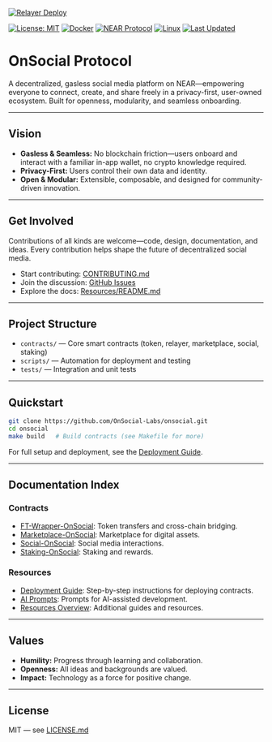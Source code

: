 <!-- [![Build Status](https://github.com/OnSocial-Labs/onsocial-protocol/actions/workflows/ci.yml/badge.svg)](https://github.com/OnSocial-Labs/onsocial-protocol/actions) -->
[![Relayer Deploy](https://github.com/OnSocial-Labs/onsocial-protocol/actions/workflows/deploy-relayer.yml/badge.svg)](https://github.com/OnSocial-Labs/onsocial-protocol/actions/workflows/deploy-relayer.yml)
<!-- [![JS Build Status](https://github.com/OnSocial-Labs/onsocial-protocol/actions/workflows/js-ci.yml/badge.svg)](https://github.com/OnSocial-Labs/onsocial-protocol/actions/workflows/js-ci.yml) -->
[![License: MIT](https://img.shields.io/badge/License-MIT-yellow.svg)](LICENSE.md)
[![Docker](https://img.shields.io/badge/docker-ready-blue)](docker/Dockerfile.builder)
[![NEAR Protocol](https://img.shields.io/badge/NEAR%20Protocol-Mainnet-blueviolet)](https://near.org)
[![Linux](https://img.shields.io/badge/OS-Linux-green)](https://www.kernel.org/)
[![Last Updated](https://img.shields.io/badge/Last%20Updated-June%2014,%202025-blue)](README.md)

# OnSocial Protocol

A decentralized, gasless social media platform on NEAR—empowering everyone to connect, create, and share freely in a privacy-first, user-owned ecosystem. Built for openness, modularity, and seamless onboarding.

---

## Vision

- **Gasless & Seamless:** No blockchain friction—users onboard and interact with a familiar in-app wallet, no crypto knowledge required.
- **Privacy-First:** Users control their own data and identity.
- **Open & Modular:** Extensible, composable, and designed for community-driven innovation.

---

## Get Involved

Contributions of all kinds are welcome—code, design, documentation, and ideas. Every contribution helps shape the future of decentralized social media.

- Start contributing: [CONTRIBUTING.md](CONTRIBUTING.md)
- Join the discussion: [GitHub Issues](https://github.com/OnSocial-Labs/onsocial-protocol/issues)
- Explore the docs: [Resources/README.md](Resources/README.md)

---

## Project Structure

- `contracts/` — Core smart contracts (token, relayer, marketplace, social, staking)
- `scripts/` — Automation for deployment and testing
- `tests/` — Integration and unit tests

<!--
- `packages/` — JavaScript SDKs and the main Expo mobile app (in development)
-->

---

## Quickstart

```bash
git clone https://github.com/OnSocial-Labs/onsocial.git
cd onsocial
make build   # Build contracts (see Makefile for more)
```
For full setup and deployment, see the [Deployment Guide](Resources/deployment-guide.md).

---

## Documentation Index

### Contracts
- [FT-Wrapper-OnSocial](contracts/ft-wrapper-onsocial/README.md): Token transfers and cross-chain bridging.
- [Marketplace-OnSocial](contracts/marketplace-onsocial/README.md): Marketplace for digital assets.
- [Social-OnSocial](contracts/social-onsocial/README.md): Social media interactions.
- [Staking-OnSocial](contracts/staking-onsocial/README.md): Staking and rewards.

<!--
### Packages
- [Main Expo App](packages/app/README.md): The primary mobile application for OnSocial.
- [OnSocial-JS](packages/onsocial-js/README.md): JavaScript utilities for interacting with OnSocial.
-->

### Resources
- [Deployment Guide](Resources/deployment-guide.md): Step-by-step instructions for deploying contracts.
- [AI Prompts](Resources/ai-prompts.md): Prompts for AI-assisted development.
- [Resources Overview](Resources/README.md): Additional guides and resources.

---

## Values

- **Humility:** Progress through learning and collaboration.
- **Openness:** All ideas and backgrounds are valued.
- **Impact:** Technology as a force for positive change.

---

## License

MIT — see [LICENSE.md](LICENSE.md)
